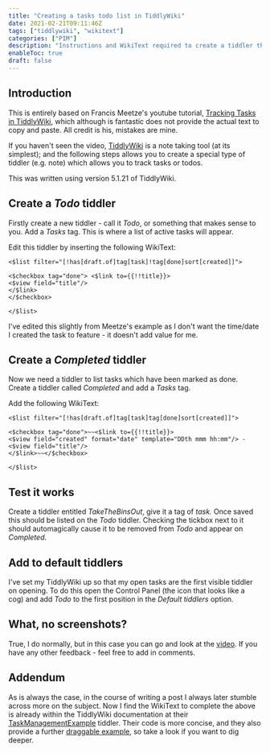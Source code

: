 ```yaml
---
title: "Creating a tasks todo list in TiddlyWiki"
date: 2021-02-21T09:11:46Z
tags: ["tiddlywiki", "wikitext"]
categories: ["PIM"]
description: "Instructions and WikiText required to create a tiddler that tracks tasks, heavily based on Francis Meetze's youtube tutorial"
enableToc: true
draft: false
---
```


## Introduction

This is entirely based on Francis Meetze's youtube tutorial, [Tracking Tasks in TiddlyWiki](https://www.youtube.com/watch?v=mzoMhKx0j8g), which although is fantastic does not provide the actual text to copy and paste.  All credit is his, mistakes are mine.

If you haven't seen the video, [TiddlyWiki](https://tiddlywiki.com) is a note taking tool (at its simplest); and the following steps allows you to create a special type of tiddler (e.g. note) which allows you to track tasks or todos.

This was written using version 5.1.21 of TiddlyWiki.

## Create a *Todo* tiddler

Firstly create a new tiddler - call it *Todo*, or something that makes sense to you.  Add a *Tasks* tag.  This is where a list of active tasks will appear.

Edit this tiddler by inserting the following WikiText:

```wikitext
<$list filter="[!has[draft.of]tag[task]!tag[done]sort[created]]">

<$checkbox tag="done"> <$link to={{!!title}}>
<$view field="title"/>
</$link>
</$checkbox>

</$list>
```

I've edited this slightly from Meetze's example as I don't want the time/date I created the task to feature - it doesn't add value for me.


## Create a *Completed* tiddler

Now we need a tiddler to list tasks which have been marked as done.  Create a tiddler called *Completed* and add a *Tasks* tag.

Add the following WikiText:

```wikitext
<$list filter="[!has[draft.of]tag[task]tag[done]sort[created]]">

<$checkbox tag="done">~~<$link to={{!!title}}>
<$view field="created" format="date" template="DDth mmm hh:mm"/> - <$view field="title"/>
</$link>~~</$checkbox>

</$list>
```

## Test it works

Create a tiddler entitled *TakeTheBinsOut*, give it a tag of *task.*  Once saved this should be listed on the *Todo* tiddler.  Checking the tickbox next to it should automagically cause it to be removed from *Todo* and appear on *Completed*.

## Add to default tiddlers

I've set my TiddlyWiki up so that my open tasks are the first visible tiddler on opening.  To do this open the Control Panel (the icon that looks like a cog) and add *Todo* to the first position in the *Default tiddlers* option.

## What, no screenshots?

True, I do normally, but in this case you can go and look at the [video](https://www.youtube.com/watch?v=mzoMhKx0j8g).  If you have any other feedback - feel free to add in comments.

## Addendum

As is always the case, in the course of writing a post I always later stumble across more on the subject.  Now I find the WikiText to complete the above is already within the TiddlyWiki documentation at their [TaskManagementExample](https://tiddlywiki.com/#TaskManagementExample) tiddler.  Their code is more concise, and they also provide a further [draggable example](https://tiddlywiki.com/#TaskManagementExample%20(Draggable)), so take a look if you want to dig deeper.

